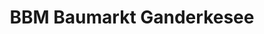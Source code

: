 ---
title: "BBM Baumarkt Ganderkesee"
url: /ganderkesee/bbm-baumarkt-ganderkesee/
shop: Baumarkt
---